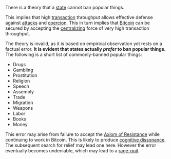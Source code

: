 There is a theory that a [state](Glossary#state) cannot ban popular things.

This implies that high [transaction](Glossary#transaction) throughput allows effective defense against [attacks](Glossary#attack) and [coercion](Glossary#coercion). This in turn implies that [Bitcoin](Glossary#bitcoin) can be secured by accepting the [centralizing](Glossary#centralization) force of very high transaction throughput.

The theory is invalid, as it is based on empirical observation yet rests on a factual error. **It is evident that states actually *prefer* to ban popular things.** The following is a short list of commonly-banned popular things:

* Drugs
* Gambling
* Prostitution
* Religion
* Speech
* Assembly
* Trade
* Migration
* Weapons
* Labor
* Books
* Money

This error may arise from failure to accept the [Axiom of Resistance](Axiom-of-Resistance) while continuing to work in Bitcoin. This is likely to produce [cognitive dissonance](https://en.wikipedia.org/wiki/Cognitive_dissonance). The subsequent search for relief may lead one here. However the error eventually becomes undeniable, which may lead to a [rage-quit](https://en.wikipedia.org/wiki/Wikipedia:Rage_quit).

